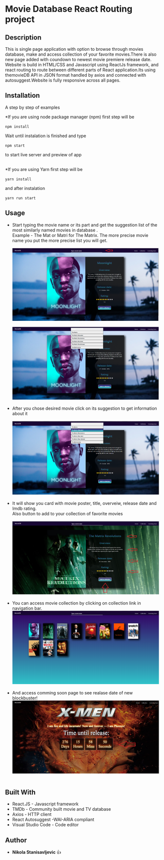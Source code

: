 
# Movie Database React Routing project

## Description
This is single page application with option to browse through movies database, make and access collection of your favorite movies.There is also new page added with coundown to newest movie premiere release date. Website is build in HTML/CSS and Javascript using ReactJs framework, and react routing to route between different parts of  React application.Its using themovieDB API in JSON format handled by axios and connected with autosuggest.Website is fully responsive across all pages.

## Installation
A step by step of examples <br>

*If you are using node package manager (npm) first step will be <br>

`npm install`<br>

Wait until instalation is finished and type<br>

`npm start`<br>

to start live server and preview of app <br><br>


*If you are using Yarn first step will be <br>

`yarn install`<br>

and after instalation<br>

`yarn run start`<br>

## Usage

* Start typing the movie name or its part and get the suggestion list of the most similarly named movies in database .<br>
Example - The Mat or Matri for The Matrix.
The more precise movie name you put the more precise list you will get.<br><br>
![](src/assets/screenshots/first.png)<br><br>
![](src/assets/screenshots/second.png)<br><br>
* After you chose desired movie click on its suggestion to get information about it<br><br>
![](src/assets/screenshots/third.png)<br><br>
* It will show you card with movie poster, title, overveiw, release date and Imdb rating.<br>
Also button to add to your collection of favorite movies <br><br>
![](src/assets/screenshots/forth.png)<br><br>
* You can access movie collection by clicking on collection link in navigation bar.<br>
![](src/assets/screenshots/fifth.png)<br><br>
* And access comming soon page to see realase date of new blockbuster!<br>
![](src/assets/screenshots/sixth.png)<br><br>

## Built With

- React.JS - Javascript framework<br>
- TMDb - Community built movie and TV database<br>
- Axios - HTTP client <br>
- React Autosuggest -WAI-ARIA compliant <br>
- Visual Studio Code - Code editor <br>


## Author

- **Nikola Stanisavljevic**   :+1:






